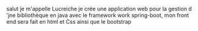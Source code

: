  salut je m'appelle Lucreiche je crée une application web pour la gestion d
 'jne bibliothèque en java avec le framework work spring-boot,  mon front end sera fait 
 en html et Css ainsi que le bootstrap 

<!---
Lucreiche04/Lucreiche04 is a ✨ special ✨ repository because its `README.md` (this file) appears on your GitHub profile.
You can click the Preview link to take a look at your changes.
--->
